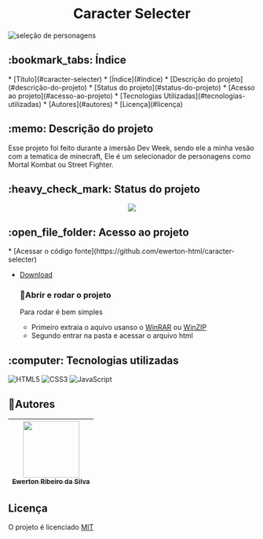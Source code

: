 <h1 align="center" >Caracter Selecter</h1>

![seleção de personagens](https://gcdnb.pbrd.co/images/VS0zCzE0VbiB.png?o=1)
  
<h2>:bookmark_tabs: Índice</h2>
* [Título](#caracter-selecter)
* [Índice](#índice)
* [Descrição do projeto](#descrição-do-projeto)
* [Status do projeto](#status-do-projeto)
* [Acesso ao projeto](#acesso-ao-projeto)
* [Tecnologias Utilizadas](#tecnologias-utilizadas)
* [Autores](#autores)
* [Licença](#licença)

<h2>:memo:  Descrição do projeto</h2>
Esse projeto foi feito durante a imersão Dev Week, sendo ele a minha vesão com a tematica de minecraft, Ele é um selecionador de personagens como Mortal Kombat ou Street Fighter.

<h2>:heavy_check_mark: Status do projeto</h2>
<div align="center">
<img src="http://img.shields.io/static/v1?label=STATUS&message=EM%20DESENVOLVIMENTO&color=GREEN&style=for-the-badge"/>
</div>
  
<h2>:open_file_folder: Acesso ao projeto</h2>
* [Acessar o código fonte](https://github.com/ewerton-html/caracter-selecter)

* [Download](https://github.com/ewerton-html/caracter-selecter/archive/refs/heads/main.zip)
  
  ### :key:Abrir e rodar o projeto
  Para rodar é bem simples
  * Primeiro extraia o aquivo usanso o [WinRAR](https://www.winrarbrasil.com.br/winrar/download.mv) ou [WinZIP](https://www.winzip.com/br/pages/download/winzip-v1/?x-target=ppc&promo=ppc&gclid=Cj0KCQjw4uaUBhC8ARIsANUuDjUnefyZ9hOjBbWNzPLefqgHsJINi236RnOuDcDvCaJOPyuPj0rh-1UaAs_xEALw_wcB) 
  * Segundo entrar na pasta e acessar o arquivo html

<h2>:computer: Tecnologias utilizadas</h2>

![HTML5](https://img.shields.io/badge/html5-%23E34F26.svg?style=for-the-badge&logo=html5&logoColor=white)
![CSS3](https://img.shields.io/badge/css3-%231572B6.svg?style=for-the-badge&logo=css3&logoColor=white)
![JavaScript](https://img.shields.io/badge/javascript-%23323330.svg?style=for-the-badge&logo=javascript&logoColor=%23F7DF1E)

##  <h2>:busts_in_silhouette:Autores</h2>
| [<img src="https://avatars.githubusercontent.com/u/79203892?v=4" width=115><br><sub>Ewerton Ribeiro da Silva</sub>](https://github.com/ewerton-html) |
| :---: |

## <h2>Licença</h2>
  O projeto é licenciado [MIT](/LICENSE)
  
